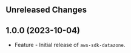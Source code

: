 Unreleased Changes
------------------

1.0.0 (2023-10-04)
------------------

* Feature - Initial release of `aws-sdk-datazone`.

